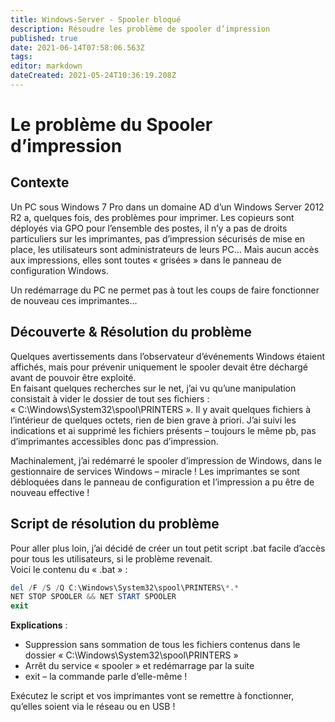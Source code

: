 ```yaml
---
title: Windows-Server - Spooler bloqué
description: Résoudre les problème de spooler d’impression
published: true
date: 2021-06-14T07:58:06.563Z
tags: 
editor: markdown
dateCreated: 2021-05-24T10:36:19.208Z
---
```


# Le problème du Spooler d’impression

## Contexte

Un PC sous Windows 7 Pro dans un domaine AD d’un Windows Server 2012 R2 a, quelques fois, des problèmes pour imprimer. Les copieurs sont déployés via GPO pour l’ensemble des postes, il n’y a pas de droits particuliers sur les imprimantes, pas d’impression sécurisés de mise en place, les utilisateurs sont administrateurs de leurs PC… Mais aucun accès aux impressions, elles sont toutes « grisées » dans le panneau de configuration Windows.

Un redémarrage du PC ne permet pas à tout les coups de faire fonctionner de nouveau ces imprimantes…

## Découverte & Résolution du problème

Quelques avertissements dans l’observateur d’événements Windows étaient affichés, mais pour prévenir uniquement le spooler devait être déchargé avant de pouvoir être exploité.  
En faisant quelques recherches sur le net, j’ai vu qu’une manipulation consistait à vider le dossier de tout ses fichiers : « C:\\Windows\\System32\\spool\\PRINTERS ». Il y avait quelques fichiers à l’intérieur de quelques octets, rien de bien grave à priori. J’ai suivi les indications et ai supprimé les fichiers présents – toujours le même pb, pas d’imprimantes accessibles donc pas d’impression.

Machinalement, j’ai redémarré le spooler d’impression de Windows, dans le gestionnaire de services Windows – miracle ! Les imprimantes se sont débloquées dans le panneau de configuration et l’impression a pu être de nouveau effective !

## Script de résolution du problème

Pour aller plus loin, j’ai décidé de créer un tout petit script .bat facile d’accès pour tous les utilisateurs, si le problème revenait.  
Voici le contenu du « .bat » :

```powershell
del /F /S /Q C:\Windows\System32\spool\PRINTERS\*.*
NET STOP SPOOLER && NET START SPOOLER
exit
```

**Explications** :

-   Suppression sans sommation de tous les fichiers contenus dans le dossier « C:\\Windows\\System32\\spool\\PRINTERS »
-   Arrêt du service « spooler » et redémarrage par la suite
-   exit – la commande parle d’elle-même !

Exécutez le script et vos imprimantes vont se remettre à fonctionner, qu’elles soient via le réseau ou en USB !